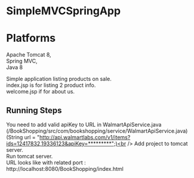 # SimpleMVCSpringApp

# Platforms <br />
Apache Tomcat 8, <br />Spring MVC, <br />Java 8


Simple application listing  products on sale.<br />
index.jsp is for listing 2 product info.<br />
welcome.jsp if for about us.<br />



## Running Steps
You need to add valid apiKey to URL in WalmartApiService.java<br />  (/BookShopping/src/com/bookshopping/service/WalmartApiService.java)<br />
(String url = "http://api.walmartlabs.com/v1/items?ids=12417832,19336123&apiKey=*********";)<br />
Add project to tomcat server. <br />
Run tomcat server.<br />
URL looks like with related port : http://localhost:8080/BookShopping/index.html<br />

